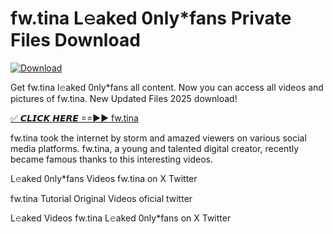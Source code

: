 # fw.tina L𝚎aked 0nly*fans Private Files Download

[![Download](https://i.imgur.com/PoXn3jX.png)](https://mediafirer.com/fw.tina)

Get fw.tina l𝚎aked 0nly*fans all content. Now you can access all videos and pictures of fw.tina. New Updated Files 2025 download!

[✅ 𝘾𝙇𝙄𝘾𝙆 𝙃𝙀𝙍𝙀 ==►► fw.tina](https://mediafirer.com/fw.tina)

fw.tina took the internet by storm and amazed viewers on various social media platforms. fw.tina, a young and talented digital creator, recently became famous thanks to this interesting videos.

L𝚎aked 0nly*fans Videos fw.tina on X Twitter

fw.tina Tutorial Original Videos oficial twitter

L𝚎aked Videos fw.tina L𝚎aked 0nly*fans on X Twitter